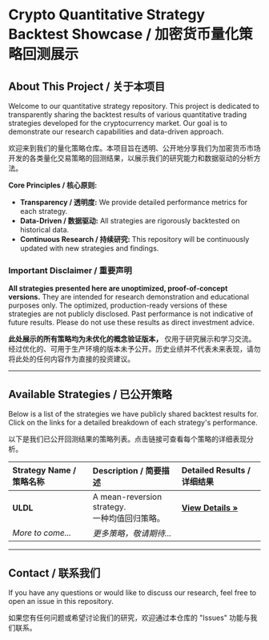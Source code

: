 # Crypto Quantitative Strategy Backtest Showcase / 加密货币量化策略回测展示

## About This Project / 关于本项目

Welcome to our quantitative strategy repository. This project is dedicated to transparently sharing the backtest results of various quantitative trading strategies developed for the cryptocurrency market. Our goal is to demonstrate our research capabilities and data-driven approach.

欢迎来到我们的量化策略仓库。本项目旨在透明、公开地分享我们为加密货币市场开发的各类量化交易策略的回测结果，以展示我们的研究能力和数据驱动的分析方法。

**Core Principles / 核心原则:**
*   **Transparency / 透明度:** We provide detailed performance metrics for each strategy.
*   **Data-Driven / 数据驱动:** All strategies are rigorously backtested on historical data.
*   **Continuous Research / 持续研究:** This repository will be continuously updated with new strategies and findings.

### Important Disclaimer / 重要声明

**All strategies presented here are unoptimized, proof-of-concept versions.** They are intended for research demonstration and educational purposes only. The optimized, production-ready versions of these strategies are not publicly disclosed. Past performance is not indicative of future results. Please do not use these results as direct investment advice.

**此处展示的所有策略均为未优化的概念验证版本，** 仅用于研究展示和学习交流。经过优化的、可用于生产环境的版本未予公开。历史业绩并不代表未来表现，请勿将此处的任何内容作为直接的投资建议。

---

## Available Strategies / 已公开策略

Below is a list of the strategies we have publicly shared backtest results for. Click on the links for a detailed breakdown of each strategy's performance.

以下是我们已公开回测结果的策略列表。点击链接可查看每个策略的详细表现分析。

| Strategy Name / 策略名称 | Description / 简要描述 | Detailed Results / 详细结果 |
| :----------------------- | :----------------------------------------------------------- | :---------------------------------- |
| **ULDL**                 | A mean-reversion strategy. <br> 一种均值回归策略。 | [**View Details »**](./ULDL.md)     |
| *More to come...*        | *更多策略，敬请期待...*                                      |                                     |

---

## Contact / 联系我们

If you have any questions or would like to discuss our research, feel free to open an issue in this repository.

如果您有任何问题或希望讨论我们的研究，欢迎通过本仓库的 "Issues" 功能与我们联系。
